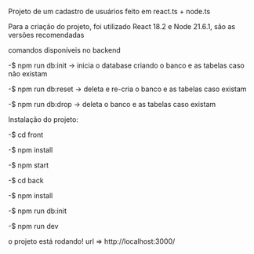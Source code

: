 Projeto de um cadastro de usuários feito em react.ts + node.ts

Para a criação do projeto, foi utilizado React 18.2 e Node 21.6.1, são as versões recomendadas

comandos disponíveis no backend

-$ npm run db:init -> inicia o database criando o banco e as tabelas caso não existam

-$ npm run db:reset -> deleta e re-cria o banco e as tabelas caso existam 

-$ npm run db:drop -> deleta o banco e as tabelas caso existam

Instalação do projeto:

-$ cd front

-$ npm install

-$ npm start

-$ cd back

-$ npm install

-$ npm run db:init 

-$ npm run dev

o projeto está rodando! url => http://localhost:3000/

